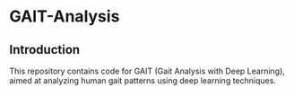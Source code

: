 # GAIT-Analysis

## Introduction
This repository contains code for GAIT (Gait Analysis with Deep Learning), aimed at analyzing human gait patterns using deep learning techniques.
